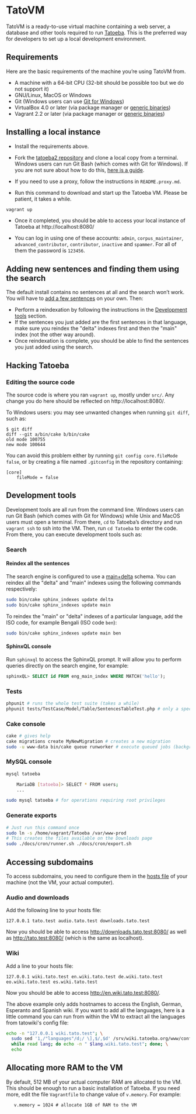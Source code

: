 # TatoVM

TatoVM is a ready-to-use virtual machine containing a web server, a database and other tools required to run [Tatoeba](https://tatoeba.org/). This is the preferred way for developers to set up a local development environment.

## Requirements

Here are the basic requirements of the machine you’re using TatoVM from.

* A machine with a 64-bit CPU (32-bit should be possible too but we do not support it)
* GNU/Linux, MacOS or Windows
* Git (Windows users can use [Git for Windows](https://gitforwindows.org/))
* VirtualBox 4.0 or later (via package manager or [generic binaries](https://www.virtualbox.org/wiki/Downloads))
* Vagrant 2.2 or later (via package manager or [generic binaries](https://www.vagrantup.com/downloads.html))

## Installing a local instance

- Install the requirements above.

- Fork the [tatoeba2 repository](https://github.com/Tatoeba/tatoeba2) and clone a local copy from a terminal. Windows users can run Git Bash (which comes with Git for Windows). If you are not sure about how to do this, [here is a guide](https://docs.github.com/en/github/getting-started-with-github/fork-a-repo).

- If you need to use a proxy, follow the instructions in `README.proxy.md`.

- Run this command to download and start up the Tatoeba VM. Please be patient, it takes a while.

```bash
vagrant up
```

- Once it completed, you should be able to access your local instance of Tatoeba at http://localhost:8080/

- You can log in using one of these accounts: `admin`, `corpus_maintainer`, `advanced_contributor`, `contributor`, `inactive` and `spammer`. For all of them the password is `123456`.

## Adding new sentences and finding them using the search

The default install contains no sentences at all and the search won’t work. You will have to [add a few sentences](http://localhost:8080/fra/sentences/add) on your own. Then:

- Perform a reindexation by following the instructions in the [Development tools](#development-tools) section.
- If the sentences you just added are the first sentences in that language, make sure you reindex the "delta" indexes first and then the "main" index (not the other way around).
- Once reindexation is complete, you should be able to find the sentences you just added using the search.

## Hacking Tatoeba

### Editing the source code

The source code is where you ran `vagrant up`, mostly under `src/`. Any change you do here should be reflected on http://localhost:8080/.

To Windows users: you may see unwanted changes when running `git diff`, such as:

```
$ git diff
diff --git a/bin/cake b/bin/cake
old mode 100755
new mode 100644
```

You can avoid this problem either by running `git config core.fileMode false`, or by creating a file named `.gitconfig` in the repository containing:

```
[core]
	fileMode = false
```

## Development tools

Development tools are all run from the command line. Windows users can run Git Bash (which comes with Git for Windows) while Unix and MacOS users must open a terminal. From there, `cd` to Tatoeba’s directory and run `vagrant ssh` to ssh into the VM. Then, run `cd Tatoeba` to enter the code. From there, you can execute development tools such as:

### Search

#### Reindex all the sentences

The search engine is configured to use a [main+delta](https://manual.manticoresearch.com/Creating_an_index/Local_indexes/Plain_index#Main+delta) schema. You can reindex all the "delta" and "main" indexes using the following commands respectively:

```sh
sudo bin/cake sphinx_indexes update delta
sudo bin/cake sphinx_indexes update main
```

To reindex the "main" or "delta" indexes of a particular language, add the ISO code, for example Bengali (ISO code `ben`):

```sh
sudo bin/cake sphinx_indexes update main ben
```


#### SphinxQL console

Run `sphinxql` to access the SphinxQL prompt. It will allow you to perform queries directly on the search engine, for example:

```sql
sphinxQL> SELECT id FROM eng_main_index WHERE MATCH('hello');
```

### Tests

```bash
phpunit # runs the whole test suite (takes a while)
phpunit tests/TestCase/Model/Table/SentencesTableTest.php # only a specific file
```

### Cake console

```bash
cake # gives help
cake migrations create MyNewMigration # creates a new migration
sudo -u www-data bin/cake queue runworker # execute queued jobs (background jobs)
```

### MySQL console

```bash
mysql tatoeba

    MariaDB [tatoeba]> SELECT * FROM users;
    ...

sudo mysql tatoeba # for operations requiring root privileges
```

### Generate exports

```bash
# Just run this command once
sudo ln -s /home/vagrant/Tatoeba /var/www-prod
# This creates the files available on the Downloads page
sudo ./docs/cron/runner.sh ./docs/cron/export.sh
```

## Accessing subdomains

To access subdomains, you need to configure them in the [hosts file](https://en.wikipedia.org/wiki/Hosts_%28file%29) of your machine (not the VM, your actual computer).

### Audio and downloads

Add the following line to your hosts file:

```
127.0.0.1 tato.test audio.tato.test downloads.tato.test
```

Now you should be able to access http://downloads.tato.test:8080/ as well as http://tato.test:8080/ (which is the same as localhost).

### Wiki

Add a line to your hosts file:

```
127.0.0.1 wiki.tato.test en.wiki.tato.test de.wiki.tato.test eo.wiki.tato.test es.wiki.tato.test
```

Now you should be able to access http://en.wiki.tato.test:8080/.

The above example only adds hostnames to access the English, German, Esperanto and Spanish wiki. If you want to add all the languages, here is a little command you can run from within the VM to extract all the languages from tatowiki's config file:

```sh
echo -n "127.0.0.1 wiki.tato.test"; \
  sudo sed '1,/"languages"/d;/ \],$/,$d' /srv/wiki.tatoeba.org/www/config.js | cut -d'"' -f2 | \
  while read lang; do echo -n " $lang.wiki.tato.test"; done; \
  echo
```

## Allocating more RAM to the VM

By default, 512 MB of your actual computer RAM are allocated to the VM. This should be enough to run a basic installation of Tatoeba. If you need more, edit the file `Vagrantfile` to change value of `v.memory`. For example:

```
   v.memory = 1024 # allocate 1GB of RAM to the VM
```
